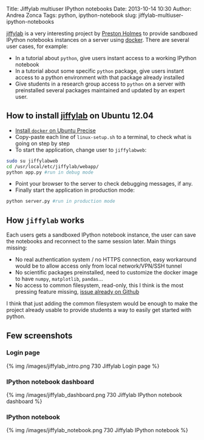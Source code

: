 Title: Jiffylab multiuser IPython notebooks
Date: 2013-10-14 10:30
Author: Andrea Zonca
Tags: python, ipython-notebook
slug: jiffylab-multiuser-ipython-notebooks

[jiffylab](https://github.com/ptone/jiffylab) is a very interesting project by [Preston Holmes](https://twitter.com/ptone) to provide sandboxed IPython notebooks instances on a server using [docker](http://www.docker.io/).
There are several user cases, for example:

* In a tutorial about `python`, give users instant access to a working IPython notebook
* In a tutorial about some specific `python` package, give users instant access to a python environment with that package already installed
* Give students in a research group access to `python` on a server with preinstalled several packages maintained and updated by an expert user.

## How to install [jiffylab](https://github.com/ptone/jiffylab) on Ubuntu 12.04

* [Install `docker` on Ubuntu Precise](http://docs.docker.io/en/latest/installation/ubuntulinux/#ubuntu-precise)
* Copy-paste each line of `linux-setup.sh` to a terminal, to check what is going on step by step
* To start the application, change user to `jiffylabweb`:
```bash
sudo su jiffylabweb
cd /usr/local/etc/jiffylab/webapp/
python app.py #run in debug mode
```
* Point your browser to the server to check debugging messages, if any.
* Finally start the application in production mode:

```bash
python server.py #run in production mode
```

## How `jiffylab` works

Each users gets a sandboxed IPython notebook instance, the user can save the notebooks and reconnect to the same session later. Main things missing:

* No real authentication system / no HTTPS connection, easy workaround would be to allow access only from local network/VPN/SSH tunnel
* No scientific packages preinstalled, need to customize the docker image to have `numpy`, `matplotlib`, `pandas`...
* No access to common filesystem, read-only, this I think is the most pressing feature missing, [issue already on Github](https://github.com/ptone/jiffylab/issues/12)

I think that just adding the common filesystem would be enough to make the project already usable to provide students a way to easily get started with python.

## Few screenshots

### Login page

{% img /images/jiffylab_intro.png 730 Jiffylab Login page %}

### IPython notebook dashboard

{% img /images/jiffylab_dashboard.png 730 Jiffylab IPython notebook dashboard %}

### IPython notebook

{% img /images/jiffylab_notebook.png 730 Jiffylab IPython notebook %}
